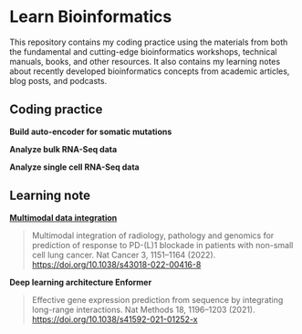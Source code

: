 # Learn Bioinformatics

This repository contains my coding practice using the materials from both the fundamental and cutting-edge bioinformatics workshops, technical manuals, books, and other resources. It also contains my learning notes about recently developed bioinformatics concepts from academic articles, blog posts, and podcasts.

## Coding practice
**Build auto-encoder for somatic mutations**

**Analyze bulk RNA-Seq data**

**Analyze single cell RNA-Seq data**


## Learning note
**[Multimodal data integration](Note_MultimodalDataIntegration.md)**

> Multimodal integration of radiology, pathology and genomics for prediction of response to PD-(L)1 blockade in patients with non-small cell lung cancer. Nat Cancer 3, 1151–1164 (2022). https://doi.org/10.1038/s43018-022-00416-8

**Deep learning architecture Enformer**

> Effective gene expression prediction from sequence by integrating long-range interactions. Nat Methods 18, 1196–1203 (2021). https://doi.org/10.1038/s41592-021-01252-x

